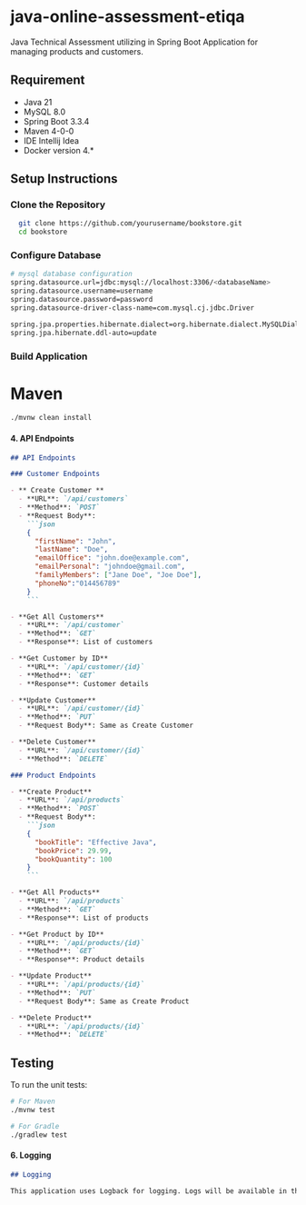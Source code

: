 # java-online-assessment-etiqa
Java Technical Assessment utilizing in Spring Boot Application for managing products and customers.


## Requirement
- Java 21
- MySQL 8.0
- Spring Boot 3.3.4
- Maven 4-0-0
- IDE Intellij Idea
- Docker version 4.*

## Setup Instructions

### Clone the Repository
```bash
  git clone https://github.com/yourusername/bookstore.git
  cd bookstore
```
### Configure Database
  ``` bash
# mysql database configuration
spring.datasource.url=jdbc:mysql://localhost:3306/<databaseName>
spring.datasource.username=username
spring.datasource.password=password
spring.datasource-driver-class-name=com.mysql.cj.jdbc.Driver

spring.jpa.properties.hibernate.dialect=org.hibernate.dialect.MySQLDialect
spring.jpa.hibernate.ddl-auto=update
```
### Build Application 
# Maven
``` bash
./mvnw clean install
```


#### 4. **API Endpoints**
```markdown
## API Endpoints

### Customer Endpoints

- ** Create Customer **
  - **URL**: `/api/customers`
  - **Method**: `POST`
  - **Request Body**:
    ```json
    {
      "firstName": "John",
      "lastName": "Doe",
      "emailOffice": "john.doe@example.com",
      "emailPersonal": "johndoe@gmail.com",
      "familyMembers": ["Jane Doe", "Joe Doe"],
      "phoneNo":"014456789"
    }
    ```

- **Get All Customers**
  - **URL**: `/api/customer`
  - **Method**: `GET`
  - **Response**: List of customers

- **Get Customer by ID**
  - **URL**: `/api/customer/{id}`
  - **Method**: `GET`
  - **Response**: Customer details

- **Update Customer**
  - **URL**: `/api/customer/{id}`
  - **Method**: `PUT`
  - **Request Body**: Same as Create Customer

- **Delete Customer**
  - **URL**: `/api/customer/{id}`
  - **Method**: `DELETE`

### Product Endpoints

- **Create Product**
  - **URL**: `/api/products`
  - **Method**: `POST`
  - **Request Body**:
    ```json
    {
      "bookTitle": "Effective Java",
      "bookPrice": 29.99,
      "bookQuantity": 100
    }
    ```

- **Get All Products**
  - **URL**: `/api/products`
  - **Method**: `GET`
  - **Response**: List of products

- **Get Product by ID**
  - **URL**: `/api/products/{id}`
  - **Method**: `GET`
  - **Response**: Product details

- **Update Product**
  - **URL**: `/api/products/{id}`
  - **Method**: `PUT`
  - **Request Body**: Same as Create Product

- **Delete Product**
  - **URL**: `/api/products/{id}`
  - **Method**: `DELETE`

```
## Testing

To run the unit tests:
```bash
# For Maven
./mvnw test

# For Gradle
./gradlew test

```

#### 6. **Logging**
```markdown
## Logging

This application uses Logback for logging. Logs will be available in the console and can be configured in the `src/main/resources/logback-spring.xml` file.
```

